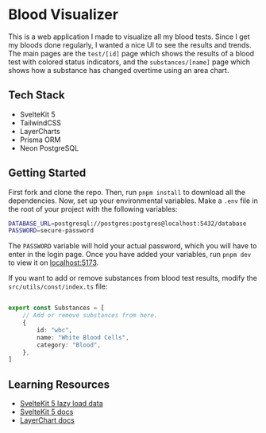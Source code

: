 # Blood Visualizer

This is a web application I made to visualize all my blood tests. Since I get my bloods done regularly, I wanted a nice UI to see the results and trends. The main pages are the `test/[id]` page which shows the results of a blood test with colored status indicators, and the `substances/[name]` page which shows how a substance has changed overtime using an area chart.

## Tech Stack

- SvelteKit 5
- TailwindCSS
- LayerCharts
- Prisma ORM
- Neon PostgreSQL

## Getting Started

First fork and clone the repo. Then, run `pnpm install` to download all the dependencies. Now, set up your environmental variables. Make a `.env` file in the root of your project with the following variables:

```sh
DATABASE_URL=postgresql://postgres:postgres@localhost:5432/database
PASSWORD=secure-password
```

The `PASSWORD` variable will hold your actual password, which you will have to enter in the login page. Once you have added your variables, run `pnpm dev` to view it on [localhost:5173](http://localhost:5173).

If you want to add or remove substances from blood test results, modify the `src/utils/const/index.ts` file:

```ts

export const Substances = [
    // Add or remove substances from here.
    {
        id: "wbc",
        name: "White Blood Cells",
        category: "Blood",
    },
]
```

## Learning Resources

- [SvelteKit 5 lazy load data](https://svelte.dev/docs/svelte/await)
- [SvelteKit 5 docs](https://svelte.dev)
- [LayerChart docs](https://www.layerchart.com)